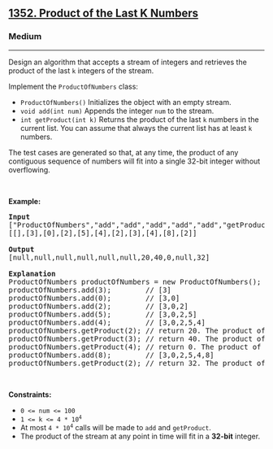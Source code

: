 <h2><a href="https://leetcode.com/problems/product-of-the-last-k-numbers/">1352. Product of the Last K Numbers</a></h2><h3>Medium</h3><hr><div style="user-select: auto;"><p style="user-select: auto;">Design an algorithm that accepts a stream of integers and retrieves the product of the last <code style="user-select: auto;">k</code> integers of the stream.</p>

<p style="user-select: auto;">Implement the <code style="user-select: auto;">ProductOfNumbers</code> class:</p>

<ul style="user-select: auto;">
	<li style="user-select: auto;"><code style="user-select: auto;">ProductOfNumbers()</code> Initializes the object with an empty stream.</li>
	<li style="user-select: auto;"><code style="user-select: auto;">void add(int num)</code> Appends the integer <code style="user-select: auto;">num</code> to the stream.</li>
	<li style="user-select: auto;"><code style="user-select: auto;">int getProduct(int k)</code> Returns the product of the last <code style="user-select: auto;">k</code> numbers in the current list. You can assume that always the current list has at least <code style="user-select: auto;">k</code> numbers.</li>
</ul>

<p style="user-select: auto;">The test cases are generated so that, at any time, the product of any contiguous sequence of numbers will fit into a single 32-bit integer without overflowing.</p>

<p style="user-select: auto;">&nbsp;</p>
<p style="user-select: auto;"><strong style="user-select: auto;">Example:</strong></p>

<pre style="user-select: auto;"><strong style="user-select: auto;">Input</strong>
["ProductOfNumbers","add","add","add","add","add","getProduct","getProduct","getProduct","add","getProduct"]
[[],[3],[0],[2],[5],[4],[2],[3],[4],[8],[2]]

<strong style="user-select: auto;">Output</strong>
[null,null,null,null,null,null,20,40,0,null,32]

<strong style="user-select: auto;">Explanation</strong>
ProductOfNumbers productOfNumbers = new ProductOfNumbers();
productOfNumbers.add(3);        // [3]
productOfNumbers.add(0);        // [3,0]
productOfNumbers.add(2);        // [3,0,2]
productOfNumbers.add(5);        // [3,0,2,5]
productOfNumbers.add(4);        // [3,0,2,5,4]
productOfNumbers.getProduct(2); // return 20. The product of the last 2 numbers is 5 * 4 = 20
productOfNumbers.getProduct(3); // return 40. The product of the last 3 numbers is 2 * 5 * 4 = 40
productOfNumbers.getProduct(4); // return 0. The product of the last 4 numbers is 0 * 2 * 5 * 4 = 0
productOfNumbers.add(8);        // [3,0,2,5,4,8]
productOfNumbers.getProduct(2); // return 32. The product of the last 2 numbers is 4 * 8 = 32 
</pre>

<p style="user-select: auto;">&nbsp;</p>
<p style="user-select: auto;"><strong style="user-select: auto;">Constraints:</strong></p>

<ul style="user-select: auto;">
	<li style="user-select: auto;"><code style="user-select: auto;">0 &lt;= num &lt;= 100</code></li>
	<li style="user-select: auto;"><code style="user-select: auto;">1 &lt;= k &lt;= 4 * 10<sup style="user-select: auto;">4</sup></code></li>
	<li style="user-select: auto;">At most <code style="user-select: auto;">4 * 10<sup style="user-select: auto;">4</sup></code> calls will be made to <code style="user-select: auto;">add</code> and <code style="user-select: auto;">getProduct</code>.</li>
	<li style="user-select: auto;">The product of the stream at any point in time will fit in a <strong style="user-select: auto;">32-bit</strong> integer.</li>
</ul>
</div>